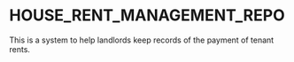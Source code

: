 # HOUSE_RENT_MANAGEMENT_REPO
 This is a system to help landlords  keep records of the payment of tenant rents.
